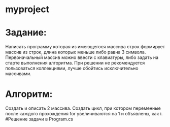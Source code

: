 # myproject
# Задание: 
Написать программу которая из имеющегося массива строк формирует массив из строк, 
длина которых меньше либо равна 3 символа. 
Первоначальный массив можно ввести с клавиатуры, либо задать на старте выполнения алгоритма.
При решении не рекомендуется пользоваться коллекциями, лучше обойтись исключительно массивами.
# Алгоритм:
Создать и описать 2 массива.
Создать цикл, при котором переменные после каждого прохождения for увеличиваются на 1 и объявлены, как i.
#Решение задачи в Program.cs
